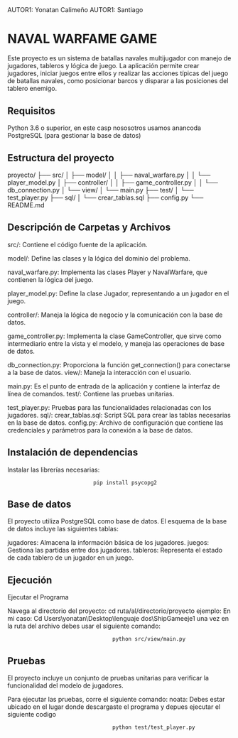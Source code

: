 ##
AUTOR1: Yonatan Calimeño
AUTOR1: Santiago

# NAVAL WARFAME GAME

Este proyecto es un sistema de batallas navales multijugador con manejo de jugadores, tableros y lógica de juego. La aplicación permite crear jugadores, iniciar juegos entre ellos y realizar las acciones típicas del juego de batallas navales, como posicionar barcos y disparar a las posiciones del tablero enemigo.

## Requisitos
Python 3.6 o superior, en este casp nososotros usamos anancoda
PostgreSQL (para gestionar la base de datos)

## Estructura del proyecto


proyecto/
├── src/
│   ├── model/
│   │   ├── naval_warfare.py
│   │   └── player_model.py
│   ├── controller/
│   │   ├── game_controller.py
│   │   └── db_connection.py
│   └── view/
│       └── main.py
├── test/
│   └── test_player.py
├── sql/
│   └── crear_tablas.sql
├── config.py
└── README.md
## Descripción de Carpetas y Archivos
src/: Contiene el código fuente de la aplicación.

model/: Define las clases y la lógica del dominio del problema.

naval_warfare.py: Implementa las clases Player y NavalWarfare, que contienen la lógica del juego.

player_model.py: Define la clase Jugador, representando a un jugador en el juego.

controller/: Maneja la lógica de negocio y la comunicación con la base de datos.

game_controller.py: Implementa la clase GameController, que sirve como intermediario entre la vista y el modelo, y maneja las operaciones de base de datos.

db_connection.py: Proporciona la función get_connection() para conectarse a la base de datos.
view/: Maneja la interacción con el usuario.

main.py: Es el punto de entrada de la aplicación y contiene la interfaz de línea de comandos.
test/: Contiene las pruebas unitarias.

test_player.py: Pruebas para las funcionalidades relacionadas con los jugadores.
sql/:
crear_tablas.sql: Script SQL para crear las tablas necesarias en la base de datos.
config.py: Archivo de configuración que contiene las credenciales y parámetros para la conexión a la base de datos.

## Instalación de dependencias
Instalar las librerías necesarias:

                               pip install psycopg2


## Base de datos
El proyecto utiliza PostgreSQL como base de datos. El esquema de la base de datos incluye las siguientes tablas:

jugadores: Almacena la información básica de los jugadores.
juegos: Gestiona las partidas entre dos jugadores.
tableros: Representa el estado de cada tablero de un jugador en un juego.


## Ejecución
Ejecutar el Programa

Navega al directorio del proyecto:
cd ruta/al/directorio/proyecto
ejemplo: En mi caso: Cd Users\yonatan\Desktop\lenguaje dos\ShipGameeje1
una vez en la ruta del archivo debes usar el siguiente comando: 


                                     python src/view/main.py




## Pruebas
El proyecto incluye un conjunto de pruebas unitarias para verificar la funcionalidad del modelo de jugadores.

Para ejecutar las pruebas, corre el siguiente comando:
noata: Debes estar ubicado en el lugar donde descargaste el programa y depues ejecutar el siguiente codigo


                                     python test/test_player.py

